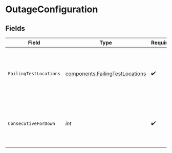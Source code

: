 # OutageConfiguration


## Fields

| Field                                                                              | Type                                                                               | Required                                                                           | Description                                                                        | Example                                                                            |
| ---------------------------------------------------------------------------------- | ---------------------------------------------------------------------------------- | ---------------------------------------------------------------------------------- | ---------------------------------------------------------------------------------- | ---------------------------------------------------------------------------------- |
| `FailingTestLocations`                                                             | [components.FailingTestLocations](../../models/components/failingtestlocations.md) | :heavy_check_mark:                                                                 | How many locations must report a failure for an entity to be considered down.      | all                                                                                |
| `ConsecutiveForDown`                                                               | *int*                                                                              | :heavy_check_mark:                                                                 | Number of consecutive failing tests for an entity to be considered down.           | 2                                                                                  |